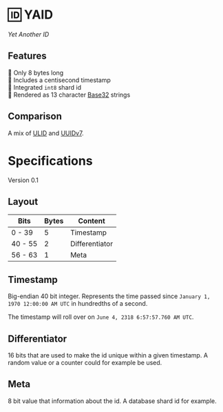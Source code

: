 # 🆔 YAID

_Yet Another ID_

## Features

🔸 Only 8 bytes long </br>
🔸 Includes a centisecond timestamp </br>
🔸 Integrated `int8` shard id </br>
🔸 Rendered as 13 character [Base32] strings

## Comparison

A mix of [ULID] and [UUIDv7].

# Specifications

Version 0.1

## Layout

| Bits    | Bytes | Content        |
| ------- | ----- | -------------- |
| 0 - 39  | 5     | Timestamp      |
| 40 - 55 | 2     | Differentiator |
| 56 - 63 | 1     | Meta           |

## Timestamp

Big-endian 40 bit integer.
Represents the time passed since `January 1, 1970 12:00:00 AM UTC` in
hundredths of a second.

The timestamp will roll over on `June 4, 2318 6:57:57.760 AM UTC`.

## Differentiator

16 bits that are used to make the id unique within a given timestamp.
A random value or a counter could for example be used.

## Meta

8 bit value that information about the id. A database shard id for example.

[Base32]: https://www.crockford.com/base32.html
[yaid]: https://pkg.go.dev/github.com/hnz/yaid#section-readme
[ULID]: https://github.com/ulid/spec
[UUIDv7]: https://www.ietf.org/archive/id/draft-peabody-dispatch-new-uuid-format-01.html#name-uuidv7-layout-and-bit-order
